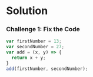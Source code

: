 # Solution

### Challenge 1: Fix the Code

```js
var firstNumber = 13;
var secondNumber = 27;
var add = (x, y) => {
  return x + y;
}
add(firstNumber, secondNumber);
```